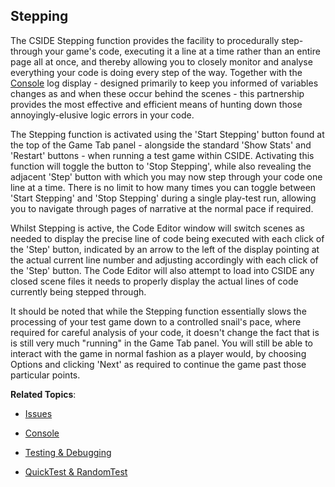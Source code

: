 ## Stepping

The CSIDE Stepping function provides the facility to procedurally step-through your game's code, executing it a line at a time rather than an entire page all at once, and thereby allowing you to closely monitor and analyse everything your code is doing every step of the way. Together with the [Console](topics/console.md "Console") log display - designed primarily to keep you informed of variables changes as and when these occur behind the scenes - this partnership provides the most effective and efficient means of hunting down those annoyingly-elusive logic errors in your code.

The Stepping function is activated using the 'Start Stepping' button found at the top of the Game Tab panel - alongside the standard 'Show Stats' and 'Restart' buttons - when running a test game within CSIDE. Activating this function will toggle the button to 'Stop Stepping', while also revealing the adjacent 'Step' button with which you may now step through your code one line at a time. There is no limit to how many times you can toggle between 'Start Stepping' and 'Stop Stepping' during a single play-test run, allowing you to navigate through pages of narrative at the normal pace if required.

Whilst Stepping is active, the Code Editor window will switch scenes as needed to display the precise line of code being executed with each click of the 'Step' button, indicated by an arrow to the left of the display pointing at the actual current line number and adjusting accordingly with each click of the 'Step' button. The Code Editor will also attempt to load into CSIDE any closed scene files it needs to properly display the actual lines of code currently being stepped through.

It should be noted that while the Stepping function essentially slows the processing of your test game down to a controlled snail's pace, where required for careful analysis of your code, it doesn't change the fact that is is still very much "running" in the Game Tab panel. You will still be able to interact with the game in normal fashion as a player would, by choosing Options and clicking 'Next' as required to continue the game past those particular points.


**Related Topics**:
- [Issues](topics/issues.md "Issues")

- [Console](topics/console.md "Console")

- [Testing & Debugging](topics/testing-and-debugging.md "Testing & Debugging")

- [QuickTest & RandomTest](topics/quicktest-and-randomtest.md "QuickTest & RandomTest")
